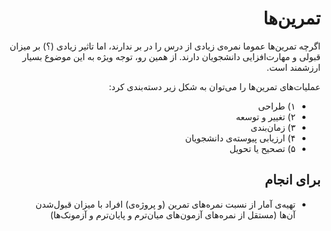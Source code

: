 <div dir="rtl">

# تمرین‌ها

اگرچه تمرین‌ها عموما نمره‌ی زیادی از درس را در بر ندارند، اما تاثیر زیادی (؟) بر میزان قبولی و مهارت‌افزایی دانشجویان دارند. از همین رو، توجه ویژه به این موضوع بسیار ارزشمند است.

عملیات‌های تمرین‌ها را می‌توان به شکل زیر دسته‌بندی کرد:

-   ۱) طراحی
-   ۲) تغییر و توسعه
-   ۳) زمان‌بندی
-   ۴) ارزیابی پیوسته‌ی دانشجویان
-   ۵) تصحیح یا تحویل

## برای انجام

-   تهیه‌ی آمار از نسبت نمره‌های تمرین (و پروژه‌ی) افراد با میزان قبول‌شدن آن‌ها (مستقل از نمره‌های آزمون‌های میان‌ترم و پایان‌ترم و آزمونک‌ها)

</div>
